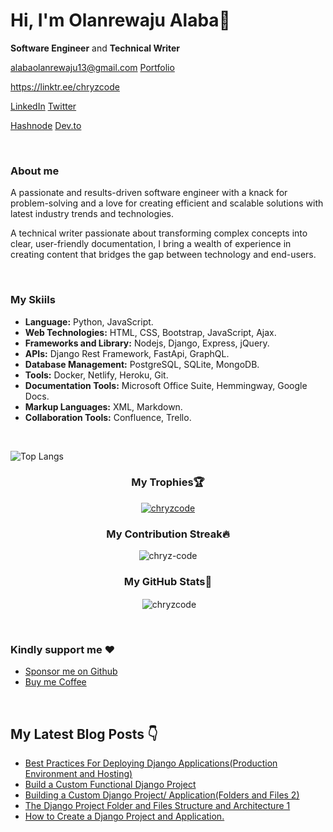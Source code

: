 # Hi, I'm Olanrewaju Alaba👋
<p><b>Software Engineer</b> and <b>Technical Writer</b></p>
<p><a href="mailto:alabaolanrewaju13@gmail.com" target="blank">alabaolanrewaju13@gmail.com</a>  <a href="https://chryzcode.netlify.app/" target="blank">Portfolio</a></p>
<p><a href="https://linktr.ee/chryzcode" target="blank">https://linktr.ee/chryzcode</a></p>
<p><a href="https://www.linkedin.com/in/olanrewaju-alaba/" target="blank">LinkedIn</a>  <a href="https://twitter.com/chryzcode" target="blank">Twitter</a></p>
<p><a href="https://chryzcode.hashnode.dev/" target="blank">Hashnode</a>  <a href="https://dev.to/chryzcode" target="blank">Dev.to</a> </p>
<br>

### <p>About me</p>
<p>
A passionate and results-driven software engineer with a knack for problem-solving and a love for creating efficient and scalable solutions with latest industry trends and technologies.
</p>
<p>
  A technical writer passionate about transforming complex concepts into clear, user-friendly documentation, I bring a wealth of experience in creating content that bridges the gap between technology and end-users.
</p>

<br>

 ### <p> My Skiils</p>
- **Language:** Python, JavaScript.
- **Web Technologies:** HTML, CSS, Bootstrap, JavaScript, Ajax.
- **Frameworks and Library:** Nodejs, Django, Express, jQuery.
- **APIs:** Django Rest Framework, FastApi, GraphQL.
- **Database Management:** PostgreSQL, SQLite, MongoDB.
- **Tools:** Docker, Netlify, Heroku, Git.
- **Documentation Tools:** Microsoft Office Suite, Hemmingway, Google Docs.
- **Markup Languages:** XML, Markdown.
- **Collaboration Tools:** Confluence, Trello.


 <br>
 
![Top Langs](https://github-readme-stats.vercel.app/api/top-langs/?username=chryzcode&layout=compact&title_color=007bff&text_color=e7e7e7&icon_color=007bff&bg_color=171c28)


  ### <p align="center"> My Trophies🏆</p>
<p align="center"> <a href="https://github.com/ryo-ma/github-profile-trophy"><img src="https://github-profile-trophy.vercel.app/?username=chryzcode" alt="chryzcode" /></a> </p>
  
  ### <p align="center">My Contribution Streak🔥</p>
 <p align="center"><img align="center" src="https://github-readme-streak-stats.herokuapp.com/?user=chryzcode&" alt="chryz-code" /></p>
  
  ### <p align="center">My GitHub Stats🚀</p>
 <p align="center">&nbsp;<img align="center" src="https://github-readme-stats.vercel.app/api?username=chryzcode&show_icons=true&locale=en" alt="chryzcode" /></p>

 <br>
 
### <p>Kindly support me :heart: </p> 
- <a href="https://github.com/sponsors/chryzcode" target="blank">Sponsor me on Github</a>
- <a href="https://www.buymeacoffee.com/chryzcode" target="_blank">Buy me Coffee</a>
<br>

  ## My Latest Blog Posts 👇
 
<!-- HASHNODE_BLOG:START -->
- [Best Practices For Deploying Django Applications(Production Environment and Hosting)](https://chryzcode.hashnode.dev/best-practices-for-deploying-django-applicationsproduction-environment-and-hosting-clp8bl64a002v09jtf0pwdv0i)
- [Build a Custom Functional Django Project](https://chryzcode.hashnode.dev/build-a-custom-functional-django-project-clowmhivy00000ajt9chs26m7)
- [Building a Custom Django Project/ Application(Folders and Files 2)](https://chryzcode.hashnode.dev/building-a-custom-django-project-applicationfolders-and-files-2-clojglj1h000009l84p4v7bjn)
- [The Django Project Folder and Files Structure and Architecture 1](https://chryzcode.hashnode.dev/the-django-project-folder-and-files-structure-and-architecture-1-clo94rf60000009mfg4l07uqn)
- [How to Create a Django Project and Application.](https://chryzcode.hashnode.dev/how-to-create-a-django-project-and-application-clnz8wvxc000209ldacm02n8n)
<!-- HASHNODE_BLOG:END -->

